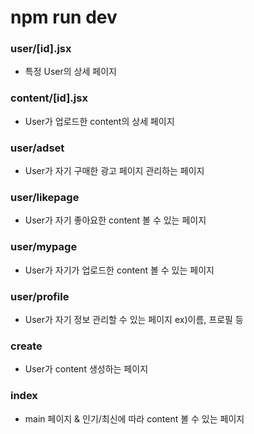 # npm run dev

### user/[id].jsx
- 특정 User의 상세 페이지 

### content/[id].jsx
- User가 업로드한 content의 상세 페이지

### user/adset
- User가 자기 구매한 광고 페이지 관리하는 페이지

### user/likepage
- User가 자기 좋아요한 content 볼 수 있는 페이지

### user/mypage
- User가 자기가 업로드한 content 볼 수 있는 페이지

### user/profile
- User가 자기 정보 관리할 수 있는 페이지 ex)이름, 프로필 등

### create
- User가 content 생성하는 페이지 

### index
- main 페이지 & 인기/최신에 따라 content 볼 수 있는 페이지
